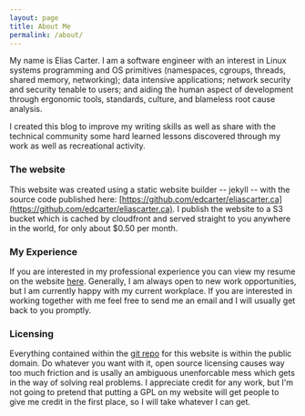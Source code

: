 ```yaml
---
layout: page
title: About Me
permalink: /about/
---
```


My name is Elias Carter. I am a software engineer with an interest in Linux systems programming and OS primitives (namespaces, cgroups, threads, shared memory, networking); data intensive applications; network security and security tenable to users; and aiding the human aspect of development through ergonomic tools, standards, culture, and blameless root cause analysis.

I created this blog to improve my writing skills as well as share with the technical community some hard learned lessons discovered through my work as well as recreational activity.

### The website
This website was created using a static website builder -- jekyll -- with the source code published here: [https://github.com/edcarter/eliascarter.ca](https://github.com/edcarter/eliascarter.ca). I publish the website to a S3 bucket which is cached by cloudfront and served straight to you anywhere in the world, for only about $0.50 per month.

### My Experience
If you are interested in my professional experience you can view my resume on the website [here](/assets/resume.pdf). Generally, I am always open to new work opportunities, but I am currently happy with my current workplace. If you are interested in working together with me feel free to send me an email and I will usually get back to you promptly.

### Licensing
Everything contained within the [git repo](https://github.com/edcarter/eliascarter.ca) for this website is within the public domain. Do whatever you want with it, open source licensing causes way too much friction and is usally an ambiguous unenforcable mess which gets in the way of solving real problems. I appreciate credit for any work, but I'm not going to pretend that putting a GPL on my website will get people to give me credit in the first place, so I will take whatever I can get.
